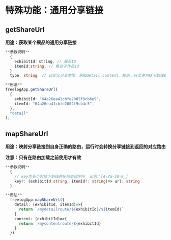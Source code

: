 ﻿---
outline: deep
---

# 特殊功能：通用分享链接

## getShareUrl

**用途：获取某个展品的通用分享链接**

```ts
**参数说明**
  {
    exhibitId：string, // 展品ID
    itemId:string, // 集合子作品id
  }
  type: string  // 自定义分享类型，例如detail,content。规则：只允许包括下划线的任何单词字符  正则：[A-Za-z0-9_]

**用法**
freelogApp.getShareUrl(
  {
    exhibitId: "64a26ea41cbfe2002f9cb6e9",
    itemId: "64a26ea41cbfe2002f9cb4c5",
  },
  "detail"
);
```

## mapShareUrl

**用途：映射分享链接到自身正确的路由，运行时会转换分享链接到返回的对应路由**

**注意：只有在路由加载之前使用才有效**

```ts
**参数说明**
  {
    // key为多个包括下划线的任何单词字符  正则：[A-Za-z0-9_]
    key?: (exhibitId:string, itemId?: string)=> url: string
  }

**用法**
  freelogApp.mapShareUrl({
    detail: (exhibitId, itemId)=>{
      return `/mydetailroute/${exhibitId}/${itemId}`
    }
    content: (exhibitId)=>{
      return `/mycontentroute/${exhibitId}`
    }
  })
```
